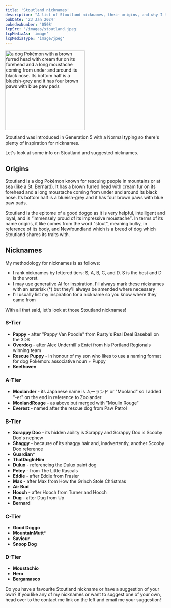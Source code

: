 ```yaml
---
title: 'Stoutland nicknames'
description: "A list of Stoutland nicknames, their origins, and why I think they're cool."
pubDate: '23 Jan 2024'
pokedexNumber: '0508'
lcpSrc: '/images/stoutland.jpeg'
lcpMediaAs: 'image'
lcpMediaType: 'image/jpeg'
---
```


<div class="img-center"><img src="/images/stoutland.jpeg" width="250px" height="250px" alt="a dog Pokémon with a brown furred head with cream fur on its forehead and a long moustache coming from under and around its black nose. Its bottom half is a blueish-grey and it has four brown paws with blue paw pads"></div>

Stoutland was introduced in Generation 5 with a Normal typing so there's plenty of inspiration for nicknames.

Let's look at some info on Stoutland and suggested nicknames.

## Origins

Stoutland is a dog Pokémon known for rescuing people in mountains or at sea (like a St. Bernard). It has a brown furred head with cream fur on its forehead and a long moustache coming from under and around its black nose. Its bottom half is a blueish-grey and it has four brown paws with blue paw pads.

Stoutland is the epitome of a good doggo as it is very helpful, intelligent and loyal, and is <q cite="https://bulbapedia.bulbagarden.net/wiki/Stoutland_(Pok%C3%A9mon)#Pok.C3.A9dex_entries_2">immensely proud of its impressive moustache</q>. In terms of its name origins, it like comes from the word "stout", meaning bulky, in reference of its body, and Newfoundland which is a breed of dog which Stoutland shares its traits with.

## Nicknames

My methodology for nicknames is as follows:

* I rank nicknames by lettered tiers: S, A, B, C, and D. S is the best and D is the worst.
* I may use generative AI for inspiration. I'll always mark these nicknames with an asterisk (\*) but they'll always be amended where necessary
* I'll usually list my inspiration for a nickname so you know where they came from

With all that said, let's look at those Stoutland nicknames!

### S-Tier

* **Pappy** - after "Pappy Van Poodle" from Rusty's Real Deal Baseball on the 3DS
* **Overdog** - after Alex Underhill's Entei from his Portland Regionals winning team
* **Rescue Puppy** - in honour of my son who likes to use a naming format for dog Pokémon: associative noun + Puppy
* **Beethoven**

### A-Tier

* **Moolander** - its Japanese name is <span lang="jp">ムーランド</span> or "Mooland" so I added "-er" on the end in reference to Zoolander
* **MoolandRouge** - as above but merged with "Moulin Rouge"
* **Everest** - named after the rescue dog from Paw Patrol

### B-Tier

* **Scrappy Doo** - its hidden ability is Scrappy and Scrappy Doo is Scooby Doo's nephew
* **Shaggy** - because of its shaggy hair and, inadvertently, another Scooby Doo reference
* **Guardian***
* **ThatDogInHim**
* **Dulux** - referencing the Dulux paint dog
* **Petey** - from The Little Rascals
* **Eddie** - after Eddie from Frasier
* **Max** - after Max from How the Grinch Stole Christmas
* **Air Bud**
* **Hooch** - after Hooch from Turner and Hooch
* **Dug** - after Dug from Up
* **Bernard**

### C-Tier

* **Good Doggo**
* **MountainMutt***
* **Saviour**
* **Snoop Dog**

### D-Tier

* **Moustachio**
* **Hero**
* **Bergamasco**

Do you have a favourite Stoutland nickname or have a suggestion of your own? If you like any of my nicknames or want to suggest one of your own, head over to the contact me link on the left and email me your suggestion!